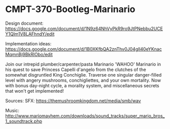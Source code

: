 # CMPT-370-Bootleg-Marinario

Design document: https://docs.google.com/document/d/1N9z64NhVyPkR9ro9JtPNebbu2UCEY1Qlm1V8LAFhndY/edit

Implementation ideas: https://docs.google.com/document/d/1B0XKfbQA2znThv0J04gll40eYKnacMqmnBj9BkRlObo/edit

Join our intrepid plumber/carpenter/pasta Marinario 'WAHOO' Marinario in his quest to save Princess Capelli d'angelo from the clutches of the somewhat disgruntled King Conchiglie.
Traverse one singular danger-filled level with angery mushrooms, conchigliettes, and your own mortality.
Now with bonus day-night cycle, a morality system, and miscellaneous secrets that won't get implemented!

Sources:
SFX: https://themushroomkingdom.net/media/smb/wav

Music: http://www.mariomayhem.com/downloads/sound_tracks/super_mario_bros_1_soundtrack.php
